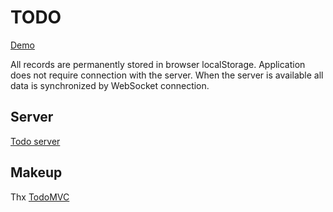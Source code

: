 # TODO

[Demo](http://todo-oleg.herokuapp.com)

All records are permanently stored in browser localStorage.
Application does not require connection with the server. When the server is available all data is synchronized by WebSocket connection.

## Server

[Todo server](https://github.com/olegpopadko/todo_server)


## Makeup 

Thx [TodoMVC](http://todomvc.com)
